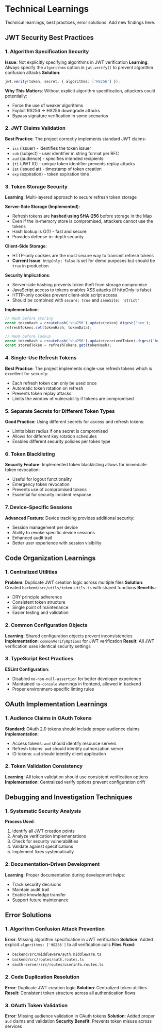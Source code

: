 # Technical Learnings

Technical learnings, best practices, error solutions. Add new findings here.

## JWT Security Best Practices

### 1. Algorithm Specification Security

**Issue**: Not explicitly specifying algorithms in JWT verification
**Learning**: Always specify the `algorithms` option in `jwt.verify()` to prevent algorithm confusion attacks
**Solution**:

```typescript
jwt.verify(token, secret, { algorithms: ['HS256'] });
```

**Why This Matters**: Without explicit algorithm specification, attackers could potentially:

- Force the use of weaker algorithms
- Exploit RS256 → HS256 downgrade attacks
- Bypass signature verification in some scenarios

### 2. JWT Claims Validation

**Best Practice**: The project correctly implements standard JWT claims:

- `iss` (issuer) - identifies the token issuer
- `sub` (subject) - user identifier in string format per RFC
- `aud` (audience) - specifies intended recipients
- `jti` (JWT ID) - unique token identifier prevents replay attacks
- `iat` (issued at) - timestamp of token creation
- `exp` (expiration) - token expiration time

### 3. Token Storage Security

**Learning**: Multi-layered approach to secure refresh token storage

**Server-Side Storage (Implemented)**:

- Refresh tokens are **hashed using SHA-256** before storage in the Map
- Even if the in-memory store is compromised, attackers cannot use the tokens
- Hash lookup is O(1) - fast and secure
- Provides defense-in-depth security

**Client-Side Storage**:

- HTTP-only cookies are the most secure way to transmit refresh tokens
- **Current Issue**: `httpOnly: false` is set for demo purposes but should be `true` in production

**Security Implications**:

- Server-side hashing prevents token theft from storage compromise
- JavaScript access to tokens enables XSS attacks (if httpOnly is false)
- HTTP-only cookies prevent client-side script access
- Should be combined with `secure: true` and `sameSite: 'strict'`

**Implementation**:

```typescript
// Hash before storing
const tokenHash = createHash('sha256').update(token).digest('hex');
refreshTokens.set(tokenHash, tokenData);

// Hash before lookup
const tokenHash = createHash('sha256').update(receivedToken).digest('hex');
const storedToken = refreshTokens.get(tokenHash);
```

### 4. Single-Use Refresh Tokens

**Best Practice**: The project implements single-use refresh tokens which is excellent for security:

- Each refresh token can only be used once
- Automatic token rotation on refresh
- Prevents token replay attacks
- Limits the window of vulnerability if tokens are compromised

### 5. Separate Secrets for Different Token Types

**Good Practice**: Using different secrets for access and refresh tokens:

- Limits blast radius if one secret is compromised
- Allows for different key rotation schedules
- Enables different security policies per token type

### 6. Token Blacklisting

**Security Feature**: Implemented token blacklisting allows for immediate token revocation:

- Useful for logout functionality
- Emergency token revocation
- Prevents use of compromised tokens
- Essential for security incident response

### 7. Device-Specific Sessions

**Advanced Feature**: Device tracking provides additional security:

- Session management per device
- Ability to revoke specific device sessions
- Enhanced audit trail
- Better user experience with session visibility

## Code Organization Learnings

### 1. Centralized Utilities

**Problem**: Duplicate JWT creation logic across multiple files
**Solution**: Created `backend/src/utils/token.utils.ts` with shared functions
**Benefits**:

- DRY principle adherence
- Consistent token structure
- Single point of maintenance
- Easier testing and validation

### 2. Common Configuration Objects

**Learning**: Shared configuration objects prevent inconsistencies
**Implementation**: `commonVerifyOptions` for JWT verification
**Result**: All JWT verification uses identical security settings

### 3. TypeScript Best Practices

**ESLint Configuration**:

- Disabled `no-non-null-assertion` for better developer experience
- Maintained `no-console` warnings in frontend, allowed in backend
- Proper environment-specific linting rules

## OAuth Implementation Learnings

### 1. Audience Claims in OAuth Tokens

**Standard**: OAuth 2.0 tokens should include proper audience claims
**Implementation**:

- Access tokens: `aud` should identify resource servers
- Refresh tokens: `aud` should identify authorization server
- ID tokens: `aud` should identify client application

### 2. Token Validation Consistency

**Learning**: All token validation should use consistent verification options
**Implementation**: Centralized verify options prevent configuration drift

## Debugging and Investigation Techniques

### 1. Systematic Security Analysis

**Process Used**:

1. Identify all JWT creation points
2. Analyze verification implementations
3. Check for security vulnerabilities
4. Validate against specifications
5. Implement fixes systematically

### 2. Documentation-Driven Development

**Learning**: Proper documentation during development helps:

- Track security decisions
- Maintain audit trail
- Enable knowledge transfer
- Support future maintenance

## Error Solutions

### 1. Algorithm Confusion Attack Prevention

**Error**: Missing algorithm specification in JWT verification
**Solution**: Added explicit `algorithms: ['HS256']` to all verification calls
**Files Fixed**:

- `backend/src/middleware/auth.middleware.ts`
- `backend/src/routes/auth.routes.ts`
- `oauth-server/src/routes/userinfo.routes.ts`

### 2. Code Duplication Resolution

**Error**: Duplicate JWT creation logic
**Solution**: Centralized token utilities
**Result**: Consistent token structure across all authentication flows

### 3. OAuth Token Validation

**Error**: Missing audience validation in OAuth tokens
**Solution**: Added proper `aud` claims and validation
**Security Benefit**: Prevents token misuse across services
